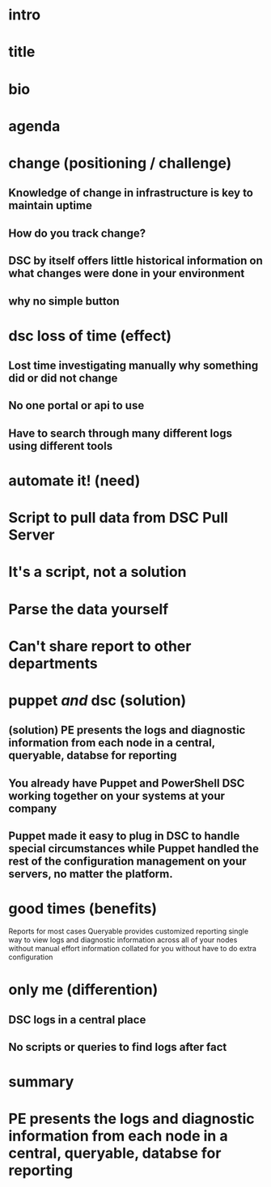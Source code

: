 # intro
# title
# bio
# agenda

# change (positioning / challenge)

## Knowledge of change in infrastructure is key to maintain uptime
## How do you track change?
## DSC by itself offers little historical information on what changes were done in your environment
## why no simple button

# dsc loss of time (effect)

## Lost time investigating manually why something did or did not change
## No one portal or api to use
## Have to search through many different logs using different tools

# automate it! (need)

# Script to pull data from DSC Pull Server

# It's a script, not a solution
# Parse the data yourself
# Can't share report to other departments

# puppet *and* dsc (solution)

## (solution) PE presents the logs and diagnostic information from each node in a central, queryable, databse for reporting
## You already have Puppet and PowerShell DSC working together on your systems at your company
## Puppet made it easy to plug in DSC to handle special circumstances while Puppet handled the rest of the configuration management on your servers, no matter the platform.

# good times (benefits)

Reports for most cases
Queryable provides customized reporting
single way to view logs and diagnostic information across all of your nodes without manual effort
information collated for you without have to do extra configuration

# only me (differention)

## DSC logs in a central place
## No scripts or queries to find logs after fact

# summary

# PE presents the logs and diagnostic information from each node in a central, queryable, databse for reporting
